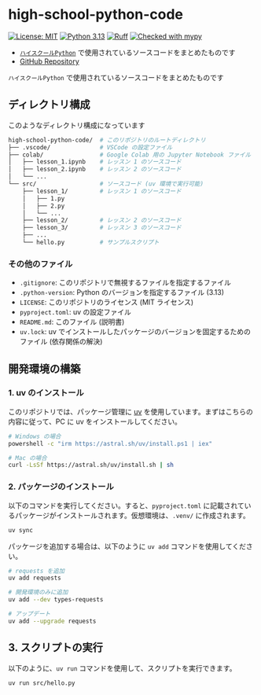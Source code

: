 # high-school-python-code

[![License: MIT](https://img.shields.io/badge/License-MIT-yellow.svg)](https://opensource.org/licenses/MIT)
[![Python 3.13](https://img.shields.io/badge/python-3.13-blue.svg)](https://www.python.org/downloads/)
[![Ruff](https://img.shields.io/badge/code%20style-ruff-000000.svg)](https://github.com/astral-sh/ruff)
[![Checked with mypy](https://www.mypy-lang.org/static/mypy_badge.svg)](https://mypy-lang.org/)

- [`ハイスクールPython`](https://high-school-python.jp) で使用されているソースコードをまとめたものです
- [GitHub Repository](https://github.com/high-school-python/high-school-python-code)

`ハイスクールPython` で使用されているソースコードをまとめたものです

## ディレクトリ構成

このようなディレクトリ構成になっています

```sh
high-school-python-code/  # このリポジトリのルートディレクトリ
├── .vscode/              # VSCode の設定ファイル
├── colab/                # Google Colab 用の Jupyter Notebook ファイル
│   ├── lesson_1.ipynb    # レッスン 1 のソースコード
│   ├── lesson_2.ipynb    # レッスン 2 のソースコード
│   └── ...
└── src/                  # ソースコード (uv 環境で実行可能)
    ├── lesson_1/         # レッスン 1 のソースコード
    │   ├── 1.py
    │   ├── 2.py
    │   └── ...
    ├── lesson_2/         # レッスン 2 のソースコード
    ├── lesson_3/         # レッスン 3 のソースコード
    ├── ...
    └── hello.py          # サンプルスクリプト
```

### その他のファイル

- `.gitignore`: このリポジトリで無視するファイルを指定するファイル
- `.python-version`: Python のバージョンを指定するファイル (3.13)
- `LICENSE`: このリポジトリのライセンス (MIT ライセンス)
- `pyproject.toml`: uv の設定ファイル
- `README.md`: このファイル (説明書)
- `uv.lock`: uv でインストールしたパッケージのバージョンを固定するためのファイル (依存関係の解決)

## 開発環境の構築

### 1. uv のインストール

このリポジトリでは、パッケージ管理に [uv](https://docs.astral.sh/uv/) を使用しています。まずはこちらの内容に従って、PC に uv をインストールしてください。

```sh
# Windows の場合
powershell -c "irm https://astral.sh/uv/install.ps1 | iex"

# Mac の場合
curl -LsSf https://astral.sh/uv/install.sh | sh
```

### 2. パッケージのインストール

以下のコマンドを実行してください。すると、`pyproject.toml` に記載されているパッケージがインストールされます。仮想環境は、`.venv/` に作成されます。

```sh
uv sync
```

パッケージを追加する場合は、以下のように `uv add` コマンドを使用してください。

```sh
# requests を追加
uv add requests

# 開発環境のみに追加
uv add --dev types-requests

# アップデート
uv add --upgrade requests
```

## 3. スクリプトの実行

以下のように、`uv run` コマンドを使用して、スクリプトを実行できます。

```sh
uv run src/hello.py
```
